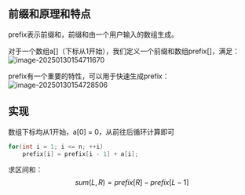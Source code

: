 ## 前缀和原理和特点

prefix表示前缀和，前缀和由一个用户输入的数组生成。

对于一个数组a[]（下标从1开始），我们定义一个前缀和数组prefix[]，满足：![image-20250130154711670](https://cdn.jsdelivr.net/gh/Dec-lxh/Images@main/img/20250310110910.png)

prefix有一个重要的特性，可以用于快速生成prefix： ![image-20250130154728506](https://cdn.jsdelivr.net/gh/Dec-lxh/Images@main/img/20250310110914.png)

## 实现

数组下标均从1开始，a[0] = 0，从前往后循环计算即可

```c++
for(int i = 1; i <= n; ++i)
    prefix[i] = prefix[i - 1] + a[i];
```

求区间和：
$$
sum(L,R)=prefix[R]−prefix[L−1]
$$

